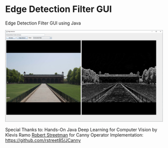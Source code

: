 # Edge Detection Filter GUI
Edge Detection Filter GUI using Java

![Preview Image](./preview.png)

Special Thanks to:
Hands-On Java Deep Learning for Computer Vision by Klevis Ramo
[Robert Streetman](https://github.com/rstreet85) for Canny Operator Implementation: https://github.com/rstreet85/JCanny
